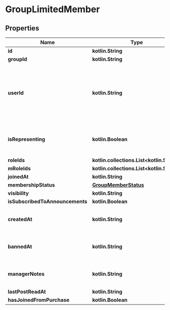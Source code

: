 
# GroupLimitedMember

## Properties
Name | Type | Description | Notes
------------ | ------------- | ------------- | -------------
**id** | **kotlin.String** |  |  [optional]
**groupId** | **kotlin.String** |  |  [optional]
**userId** | **kotlin.String** | A users unique ID, usually in the form of &#x60;usr_c1644b5b-3ca4-45b4-97c6-a2a0de70d469&#x60;. Legacy players can have old IDs in the form of &#x60;8JoV9XEdpo&#x60;. The ID can never be changed. |  [optional]
**isRepresenting** | **kotlin.Boolean** | Whether the user is representing the group. This makes the group show up above the name tag in-game. |  [optional]
**roleIds** | **kotlin.collections.List&lt;kotlin.String&gt;** |  |  [optional]
**mRoleIds** | **kotlin.collections.List&lt;kotlin.String&gt;** |  |  [optional]
**joinedAt** | **kotlin.String** |  |  [optional]
**membershipStatus** | [**GroupMemberStatus**](GroupMemberStatus.md) |  |  [optional]
**visibility** | **kotlin.String** |  |  [optional]
**isSubscribedToAnnouncements** | **kotlin.Boolean** |  |  [optional]
**createdAt** | **kotlin.String** | Only visible via the /groups/:groupId/members endpoint, **not** when fetching a specific user. |  [optional]
**bannedAt** | **kotlin.String** | Only visible via the /groups/:groupId/members endpoint, **not** when fetching a specific user. |  [optional]
**managerNotes** | **kotlin.String** | Only visible via the /groups/:groupId/members endpoint, **not** when fetching a specific user. |  [optional]
**lastPostReadAt** | **kotlin.String** |  |  [optional]
**hasJoinedFromPurchase** | **kotlin.Boolean** |  |  [optional]



